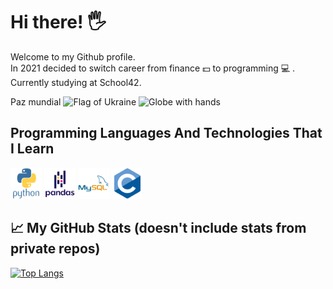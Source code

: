 # Hi there! :raised_hand_with_fingers_splayed:

Welcome to my Github profile.<br/>
In 2021 decided to switch career from finance :dollar:	 to programming :computer:	.	<br/>
Currently studying at School42.

Paz mundial <img src="https://images.unsplash.com/photo-1622393168445-ed318ea0554f?ixlib=rb-1.2.1&ixid=MnwxMjA3fDB8MHxwaG90by1wYWdlfHx8fGVufDB8fHx8&auto=format&fit=crop&w=2070&q=80" width="40" height="20" alt="Flag of Ukraine">	<img src="https://www.gndiario.com/sites/default/files/noticias/paz-mundial.jpg" width="30" height="20" alt="Globe with hands">	
## Programming Languages And Technologies That I Learn

<img src="https://raw.githubusercontent.com/devicons/devicon/master/icons/python/python-original-wordmark.svg" alt="Python Logo" width="50" height="50"/> <img src="https://raw.githubusercontent.com/devicons/devicon/master/icons/pandas/pandas-original-wordmark.svg" alt="Pandas Logo" width="50" height="50"/> <img src="https://raw.githubusercontent.com/devicons/devicon/master/icons/mysql/mysql-original-wordmark.svg" alt="MySQL Logo" width="50" height="50"/> <img src="https://raw.githubusercontent.com/devicons/devicon/master/icons/c/c-original.svg" alt="C Logo" width="50" height="50"/>

## &#x1f4c8; My GitHub Stats (doesn't include stats from private repos)

[![Top Langs](https://github-readme-stats.vercel.app/api/top-langs/?username=DianaS96&layout=compact&theme=radical&langs_count=10&count-private=true)](https://github.com/anuraghazra/github-readme-stats)

